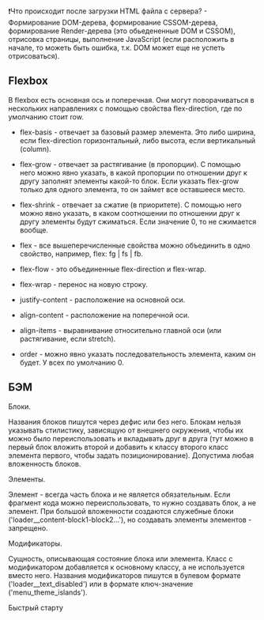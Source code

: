 ❗️Что происходит после загрузки HTML файла с сервера? - Формирование DOM-дерева, формирование CSSOM-дерева, формирование Render-дерева (это обьедененные DOM и CSSOM), отрисовка страницы, выполнение JavaScript (если расположить в начале, то можеть быть ошибка, т.к. DOM может еще не успеть отрисоваться).


## Flexbox
В flexbox есть основная ось и поперечная. Они могут поворачиваться в нескольких направлениях с помощью свойства flex-direction, где по умолчанию стоит row.
* flex-basis - отвечает за базовый размер элемента. Это либо ширина, если flex-direction горизонтальный, либо высота, если вертикальный (column).
* flex-grow - отвечает за растягивание (в пропорции). С помощью него можно явно указать, в какой пропорции по отношении друг к другу заполнят элементы какой-то блок. Если указать flex-grow только для одного элемента, то он займет все оставшееся место.
* flex-shrink - отвечает за сжатие (в приоритете). С помощью него можно явно указать, в каком соотношении по отношении друг к другу элементы будут сжиматься. Если значение 0, то не сжимается вообще.
* flex - все вышеперечисленные свойства можно объединить в одно свойство, например, flex: fg | fs | fb.

* flex-flow - это объединенные flex-direction и flex-wrap.

* flex-wrap - перенос на новую строку.

* justify-content - расположение на основной оси.

* align-content - расположение на поперечной оси.

* align-items - выравнивание относительно главной оси (или растягивание, если stretch).

* order - можно явно указать последовательность элемента, каким он будет. У всех по умолчанию 0.

## БЭМ
Блоки.

Названия блоков пишутся через дефис или без него. Блокам нельзя указывать стилистику, зависящую от внешнего окружения, чтобы их можно было переиспользовать и вкладывать друг в друга (тут можно в первый блок вложить второй и добавить к классу второго класс элемента первого, чтобы задать позиционирование). Допустима любая вложенность блоков.

Элементы.

Элемент - всегда часть блока и не является обязательным. Если фрагмент кода можно переиспользовать, то нужно создавать блок, а не элемент. При большой вложенности создаются служебные блоки ('loader__content-block1-block2...'), но создавать элементы элементов - запрещено.

Модификаторы.

Сущность, описывающая состояние блока или элемента. Класс с модификатором добавляется к основному классу, а не используется вместо него. Названия модификаторов пишутся в булевом формате ('loader__text_disabled') или в формате ключ-значение ('menu_theme_islands').

Быстрый старту
